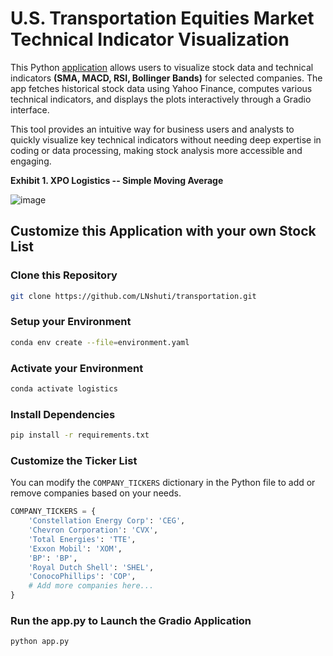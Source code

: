 # U.S. Transportation Equities Market Technical Indicator Visualization 

This Python [application](https://huggingface.co/spaces/LeonceNsh/transportation) allows users to visualize stock data and technical indicators **(SMA, MACD, RSI, Bollinger Bands)** for selected companies. The app fetches historical stock data using Yahoo Finance, computes various technical indicators, and displays the plots interactively through a Gradio interface.

This tool provides an intuitive way for business users and analysts to quickly visualize key technical indicators without needing deep expertise in coding or data processing, making stock analysis more accessible and engaging.


**Exhibit 1. XPO Logistics -- Simple Moving Average**

![image](https://github.com/user-attachments/assets/d07415f3-59c2-4915-b59a-9b8b08ea7339)

## Customize this Application with your own Stock List

### Clone this Repository

```bash
git clone https://github.com/LNshuti/transportation.git
```

### Setup your Environment
```bash
conda env create --file=environment.yaml
```

### Activate your Environment
```bash
conda activate logistics
```

### Install Dependencies
```bash 
pip install -r requirements.txt
```

### Customize the Ticker List
You can modify the `COMPANY_TICKERS` dictionary in the Python file to add or remove companies based on your needs.

```python
COMPANY_TICKERS = {
    'Constellation Energy Corp': 'CEG',
    'Chevron Corporation': 'CVX',
    'Total Energies': 'TTE',
    'Exxon Mobil': 'XOM',
    'BP': 'BP',
    'Royal Dutch Shell': 'SHEL',
    'ConocoPhillips': 'COP',
    # Add more companies here...
}
```

### Run the **app.py** to Launch the Gradio Application
```bash
python app.py
```
